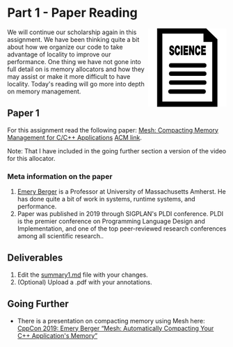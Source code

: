 # Part 1 - Paper Reading

<img align="right" width="180px" src="./media/header.png">

We will continue our scholarship again in this assignment. We have been thinking quite a bit about how we organize our code to take advantage of locality to improve our performance. One thing we have not gone into full detail on is memory allocators and how they may assist or make it more difficult to have locality. Today's reading will go more into depth on memory management. 


## Paper 1

For this assignment read the following paper: [Mesh: Compacting Memory Management
for C/C++ Applications](./mesh.pdf) [ACM link](https://dl.acm.org/doi/10.1145/3314221.3314582).

Note: That I have included in the going further section a version of the video for this allocator.

### Meta information on the paper

1. [Emery Berger](https://emeryberger.com/) is a Professor at University of Massachusetts Amherst. He has done quite a bit of work in systems, runtime systems, and performance.
2. Paper was published in 2019 through SIGPLAN's PLDI conference. PLDI is the premier conference on Programming Language Design and Implementation, and one of the top peer-reviewed research conferences among all scientific research..


## Deliverables

1. Edit the [summary1.md](./summary1.md) file with your changes. 
2. (Optional) Upload a .pdf with your annotations.


## Going Further

- There is a presentation on compacting memory using Mesh here: [CppCon 2019: Emery Berger “Mesh: Automatically Compacting Your C++ Application's Memory”](https://www.youtube.com/watch?v=XRAP3lBivYM)
